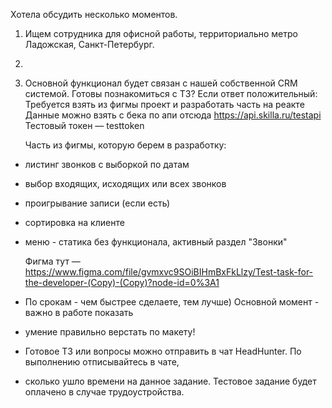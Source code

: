 Хотела обсудить несколько моментов.
1. Ищем сотрудника для офисной работы, территориально метро Ладожская, Санкт-Петербург.
2. 
2. Основной функционал будет связан с нашей собственной CRM системой. Готовы познакомиться с ТЗ?
   Если ответ положительный:
   Требуется взять из фигмы проект и разработать часть на реакте
   Данные можно взять с бека по апи отсюда https://api.skilla.ru/testapi
   Тестовый токен — testtoken

   Часть из фигмы, которую берем в разработку:
- листинг звонков с выборкой по датам
- выбор входящих, исходящих или всех звонков
- проигрывание записи (если есть)
- сортировка на клиенте
- меню - статика без функционала, активный раздел "Звонки"

  Фигма тут — https://www.figma.com/file/gvmxvc9SOiBIHmBxFkLlzy/Test-task-for-the-developer-(Copy)-(Copy)?node-id=0%3A1
  
- По срокам - чем быстрее сделаете, тем лучше) Основной момент - важно в работе показать 
- умение правильно верстать по макету!
- Готовое ТЗ или вопросы можно отправить в чат HeadHunter. По выполнению отписывайтесь в чате, 
- сколько ушло времени на данное задание. Тестовое задание будет оплачено в случае трудоустройства.